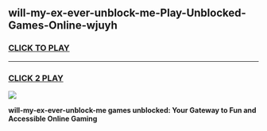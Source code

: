 
## will-my-ex-ever-unblock-me-Play-Unblocked-Games-Online-wjuyh
<h3>
<a href="https://premium76.site?title=will-my-ex-ever-unblock-me&ref=25A">CLICK TO PLAY</a></h3>
<hr>

<h3>
<a href="https://premium76.site?title=will-my-ex-ever-unblock-me&ref=25A">CLICK 2 PLAY</a>
  
</h3>

<a href="https://premium76.site?title=will-my-ex-ever-unblock-me&ref=25A"><img src="https://clearcache.store/games.png"></a>


**will-my-ex-ever-unblock-me games unblocked: Your Gateway to Fun and Accessible Online Gaming**
